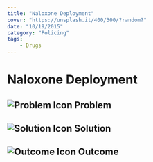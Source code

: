 ```yaml
---
title: "Naloxone Deployment"
cover: "https://unsplash.it/400/300/?random?"
date: "10/19/2015"
category: "Policing"
tags:
    - Drugs 
---
```


# Naloxone Deployment

## ![Problem Icon](https://github.com/google/material-design-icons/raw/master/alert/1x_web/ic_error_outline_black_48dp.png "Problem") Problem

## ![Solution Icon](https://github.com/google/material-design-icons/raw/master/action/1x_web/ic_lightbulb_outline_black_48dp.png "Solution") Solution

## ![Outcome Icon](https://github.com/google/material-design-icons/raw/master/action/1x_web/ic_view_list_black_48dp.png "Outcome") Outcome
